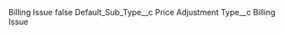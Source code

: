<?xml version="1.0" encoding="UTF-8"?>
<CustomMetadata xmlns="http://soap.sforce.com/2006/04/metadata" xmlns:xsi="http://www.w3.org/2001/XMLSchema-instance" xmlns:xsd="http://www.w3.org/2001/XMLSchema">
    <label>Billing Issue</label>
    <protected>false</protected>
    <values>
        <field>Default_Sub_Type__c</field>
        <value xsi:type="xsd:string">Price Adjustment</value>
    </values>
    <values>
        <field>Type__c</field>
        <value xsi:type="xsd:string">Billing Issue</value>
    </values>
</CustomMetadata>
